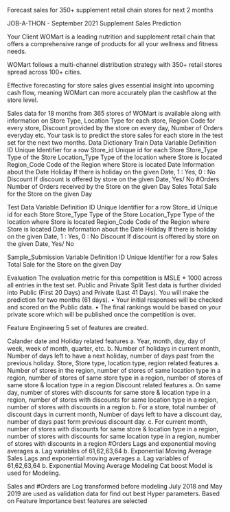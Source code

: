 Forecast sales for 350+ supplement retail chain stores for next 2 months

JOB-A-THON - September 2021 Supplement Sales Prediction

Your Client WOMart is a leading nutrition and supplement retail chain that offers a comprehensive range of products for all your wellness and fitness needs.

WOMart follows a multi-channel distribution strategy with 350+ retail stores spread across 100+ cities.

Effective forecasting for store sales gives essential insight into upcoming cash flow, meaning WOMart can more accurately plan the cashflow at the store level.

Sales data for 18 months from 365 stores of WOMart is available along with information on Store Type, Location Type for each store, Region Code for every store, Discount provided by the store on every day, Number of Orders everyday etc. Your task is to predict the store sales for each store in the test set for the next two months. Data Dictionary Train Data Variable Definition ID Unique Identifier for a row Store_id Unique id for each Store Store_Type Type of the Store Location_Type Type of the location where Store is located Region_Code Code of the Region where Store is located Date Information about the Date Holiday If there is holiday on the given Date, 1 : Yes, 0 : No Discount If discount is offered by store on the given Date, Yes/ No #Orders Number of Orders received by the Store on the given Day Sales Total Sale for the Store on the given Day

Test Data Variable Definition ID Unique Identifier for a row Store_id Unique id for each Store Store_Type Type of the Store Location_Type Type of the location where Store is located Region_Code Code of the Region where Store is located Date Information about the Date Holiday If there is holiday on the given Date, 1 : Yes, 0 : No Discount If discount is offered by store on the given Date, Yes/ No

Sample_Submission Variable Definition ID Unique Identifier for a row Sales Total Sale for the Store on the given Day

Evaluation The evaluation metric for this competition is MSLE * 1000 across all entries in the test set. Public and Private Split Test data is further divided into Public (First 20 Days) and Private (Last 41 Days). You will make the prediction for two months (61 days). • Your initial responses will be checked and scored on the Public data. • The final rankings would be based on your private score which will be published once the competition is over.

Feature Engineering
5 set of features are created.

Calander date and Holiday related features a. Year, month, day, day of week, week of month, quarter, etc. b. Number of holidays in current month, Number of days left to have a next holiday, number of days past from the previous holiday.
Store, Store type, location type, region related features a. Number of stores in the region, number of stores of same location type in a region, number of stores of same store type in a region, number of stores of same store & location type in a region
Discount related features a. On same day, number of stores with discounts for same store & location type in a region, number of stores with discounts for same location type in a region, number of stores with discounts in a region b. For a store, total number of discount days in current month, Number of days left to have a discount day, number of days past form previous discount day. c. For current month, number of stores with discounts for same store & location type in a region, number of stores with discounts for same location type in a region, number of stores with discounts in a region
#Orders Lags and exponential moving averages a. Lag variables of 61,62,63,64 b. Exponential Moving Average
Sales Lags and exponential moving averages a. Lag variables of 61,62,63,64 b. Exponential Moving Average
Modeling
Cat boost Model is used for Modeling.

Sales and #Orders are Log transformed before modeling
July 2018 and May 2019 are used as validation data for find out best Hyper parameters.
Based on Feature Importance best features are selected
